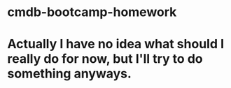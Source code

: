 cmdb-bootcamp-homework
======================

# Actually I have no idea what should I really do for now, but I'll try to do something anyways.

